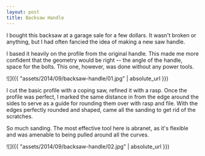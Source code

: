 ```yaml
---
layout: post
title: Backsaw Handle
---
```

I bought this backsaw at a garage sale for a few dollars. It wasn't broken or
anything, but I had often fancied the idea of making a new saw handle.

I based it heavily on the profile from the original handle. This made me more
confident that the geometry would be right -- the angle of the handle, space for
the bolts. This one, however, was done without any power tools.

![]({{ "assets/2014/09/backsaw-handle/01.jpg" | absolute_url }})

I cut the basic profile with a coping saw, refined it with a rasp. Once the
profile was perfect, I marked the same distance in from the edge around the
sides to serve as a guide for rounding them over with rasp and file. With the
edges perfectly rounded and shaped, came all the sanding to get rid of the
scratches.

So much sanding. The most effective tool here is abranet, as it's flexible and
was amenable to being pulled around all the curves.

![]({{ "assets/2014/09/backsaw-handle/02.jpg" | absolute_url }})
